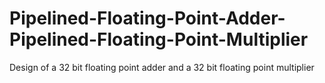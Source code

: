 # Pipelined-Floating-Point-Adder-Pipelined-Floating-Point-Multiplier
Design of a 32 bit floating point adder and a 32 bit floating point multiplier 
